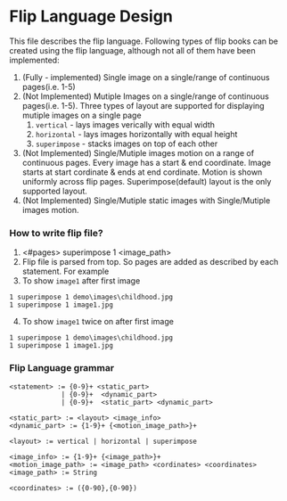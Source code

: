 # Flip Language Design
This file describes the flip language. Following types of flip books can be created using the flip language, although not all of them have been
implemented:
1. (Fully - implemented) Single image on a single/range of continuous pages(i.e. 1-5)
2. (Not Implemented) Mutiple Images on a single/range of continuous pages(i.e. 1-5). Three types of layout are supported for displaying mutiple images on a single page
    1. `vertical` - lays images verically with equal width
    2. `horizontal` - lays images horizontally with equal height
    3. `superimpose` - stacks images on top of each other  
3. (Not Implemented) Single/Mutiple images motion on a range of continuous pages. Every image has a start & end coordinate. Image starts at start cordinate & ends at end cordinate. Motion is shown uniformly across flip pages. Superimpose(default) layout is the only supported layout.
4. (Not Implemented) Single/Mutiple static images with Single/Mutiple images motion.

### How to write flip file?
1. <#pages> superimpose 1 <image_path>
2. Flip file is parsed from top. So pages are added as described by each statement. For example
3. To show `image1` after first image
```
1 superimpose 1 demo\images\childhood.jpg
1 superimpose 1 image1.jpg
```
4. To show `image1` twice on after first image
```
1 superimpose 1 demo\images\childhood.jpg
1 superimpose 1 image1.jpg
```
    

### Flip Language grammar
```
<statement> := {0-9}+ <static_part> 
             | {0-9}+  <dynamic_part>
             | {0-9}+  <static_part> <dynamic_part>

<static_part> := <layout> <image_info>
<dynamic_part> := {1-9}+ {<motion_image_path>}+ 

<layout> := vertical | horizontal | superimpose

<image_info> := {1-9}+ {<image_path>}+
<motion_image_path> := <image_path> <cordinates> <coordinates>
<image_path> := String

<coordinates> := ({0-90},{0-90})
 ```
